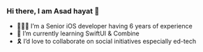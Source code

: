 ### Hi there, I am Asad hayat 👋

- 👨🏽‍💻 I’m a Senior iOS developer having 6 years of experience 
- 📖 I’m currently learning SwiftUI & Combine
- 🎗 I’d love to collaborate on social initiatives especially ed-tech
  
